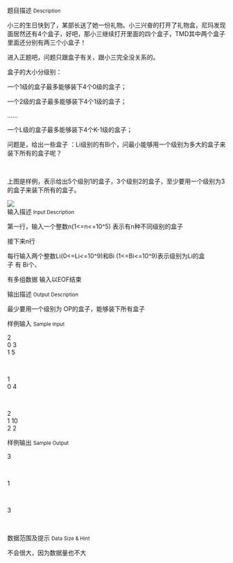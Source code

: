 <div class="panel panel-default">
<div class="area-title">
<span>
题目描述
<small>Description</small>
</span></div>
<div class="panel-body">

<p>小三的生日快到了，某部长送了她一份礼物。小三兴奋的打开了礼物盒，尼玛发现面居然还有4个盒子，好吧，那小三继续打开里面的四个盒子，TMD其中两个盒子里面还分别有两三个小盒子！</p>
<p>进入正题吧，问题只跟盒子有关，跟小三完全没关系的。</p>
<p>盒子的大小分级别：</p>
<p>一个1级的盒子最多能够装下4个0级的盒子；</p>
<p>一个2级的盒子最多能够装下4个1级的盒子；</p>
<p>......</p>
<p>一个L级的盒子最多能够装下4个K-1级的盒子；</p>
<p>问题是，给出一些盒子 ：Li级别的有Bi个，问最小能够用一个级别为多大的盒子来装下所有的盒子呢？</p>
<p> </p>
<p>上图是样例，表示给出5个级别1的盒子，3个级别2的盒子，至少要用一个级别为3的盒子来装下所有的盒子。</p>

<img src="/source/codevs/codevs-2285/img/aHR0cDovL3d3dy5qb3lvaS5jbi9wcm9ibGVtL2NvZGV2cy0yMjg1L2h0dHA6Ly9jb2RldnMuY24vbWVkaWEvaW1hZ2UvMTM2NzQyNDk5MC4xOTAuODg2NTEwNjQ1MTU3LmpwZw==.jpg" style="max-width:700px">

</div>
</div>

<div class="panel panel-default">
<div class="area-title">
<span>
输入描述
<small>Input Description</small>
</span></div>
<div class="panel-body">
<p>第一行，输入一个整数n(1&lt;=n&lt;=10^5) 表示有n种不同级别的盒子</p>
<p>接下来n行</p>
<p>每行输入两个整数Li(0&lt;=Li&lt;=10^9)和Bi (1&lt;=Bi&lt;=10^9)表示级别为Li的盒子 有 Bi个、</p>
<p>有多组数据 输入以EOF结束</p>

</div>
</div>
<div  class="panel panel-default">
<div class="area-title">
<span>
输出描述
<small>Output Description</small>
</span></div>
<div class="panel-body">

<p class="p0">最少要用一个级别为&nbsp;OP的盒子，能够装下所有盒子</p>

</div>
</div>


<div class="panel panel-default">
<div class="area-title">
<span>
样例输入
<small>Sample Input</small>
</span></div>
<div class="panel-body">
<p>2<br>0 3<br>1 5</p>
<p> </p>
<p>1<br>0 4</p>
<p> </p>
<p>2<br>1 10<br>2 2</p>

</div>
</div>

<div class="panel panel-default">
<div class="area-title">
<span>
样例输出
<small>Sample Output</small>
</span></div>
<div class="panel-body">
<p>3</p>
<p> </p>
<p>1</p>
<p> </p>
<p>3</p>
<p> </p>

</div>
</div>

<div class="panel panel-default">
<div class="area-title">
<span>
数据范围及提示
<small>Data Size & Hint</small>
</span></div>
<div class="panel-body">
<p>不会很大，因为数据量也不大</p>
</div>
</div>